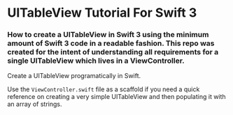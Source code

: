 # UITableView Tutorial For Swift 3
### How to create a UITableView in Swift 3 using the minimum amount of Swift 3 code in a readable fashion. This repo was created for the intent of understanding all requirements for a single UITableView which lives in a ViewController.


Create a UITableView programatically in Swift.

Use the `ViewController.swift` file as a scaffold if you need a quick reference on creating a very simple UITableView and then populating it with an array of strings.
